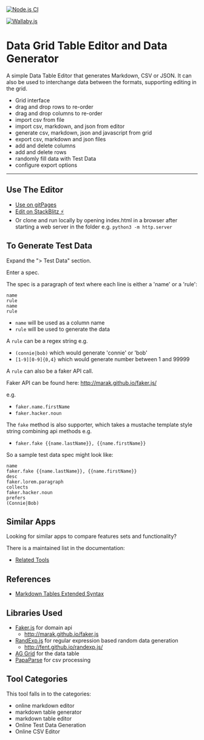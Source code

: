 [![Node.js CI](https://github.com/eviltester/grid-table-editor/actions/workflows/node.js.yml/badge.svg)](https://github.com/eviltester/grid-table-editor/actions/workflows/node.js.yml)

[![Wallaby.js](https://img.shields.io/badge/wallaby.js-powered-blue.svg?style=flat&logo=github)](https://wallabyjs.com/oss/)

# Data Grid Table Editor and Data Generator

A simple Data Table Editor that generates Markdown, CSV or JSON. It can also be used to interchange data between the formats, supporting editing in the grid.

- Grid interface
- drag and drop rows to re-order
- drag and drop columns to re-order
- import csv from file
- import csv, markdown, and json from editor
- generate csv, markdown, json and javascript from grid
- export csv, markdown and json files
- add and delete columns
- add and delete rows
- randomly fill data with Test Data
- configure export options

---

## Use The Editor

- [Use on gitPages](https://eviltester.github.io/grid-table-editor/)
- [Edit on StackBlitz ⚡️](https://stackblitz.com/edit/grid-table-editor)
- Or clone and run locally by opening index.html in a browser after starting a web server in the folder e.g. `python3 -m http.server`

## To Generate Test Data

Expand the "> Test Data" section.

Enter a spec.

The spec is a paragraph of text where each line is either a 'name' or a 'rule':

```
name
rule
name
rule
```

- `name` will be used as a column name
- `rule` will be used to generate the data

A `rule` can be a regex string e.g. 

- `(connie|bob)` which would generate 'connie' or 'bob'
- `[1-9][0-9]{0,4}` which would generate number between 1 and 99999

A `rule` can also be a faker API call.

Faker API can be found here: http://marak.github.io/faker.js/

e.g.

- `faker.name.firstName`
- `faker.hacker.noun`

The `fake` method is also supporter, which takes a mustache template style string combining api methods e.g.

- `faker.fake {{name.lastName}}, {{name.firstName}}`

So a sample test data spec might look like:

```
name
faker.fake {{name.lastName}}, {{name.firstName}}
desc
faker.lorem.paragraph
collects
faker.hacker.noun
prefers
(Connie|Bob)
```

## Similar Apps

Looking for similar apps to compare features sets and functionality?

There is a maintained list in the documentation:

- [Related Tools](https://anywaydata.com/docs/misc/related_tools)


## References

- [Markdown Tables Extended Syntax](https://www.markdownguide.org/extended-syntax/#tables)

## Libraries Used

- [Faker.js](http://marak.github.io/faker.js) for domain api
    - http://marak.github.io/faker.js
- [RandExp.js](http://fent.github.io/randexp.js/) for regular expression based random data generation
    - http://fent.github.io/randexp.js/
- [AG Grid](https://ag-grid.com) for the data table
- [PapaParse](https://www.papaparse.com/) for csv processing

## Tool Categories

This tool falls in to the categories:

- online markdown editor
- markdown table generator
- markdown table editor
- Online Test Data Generation
- Online CSV Editor